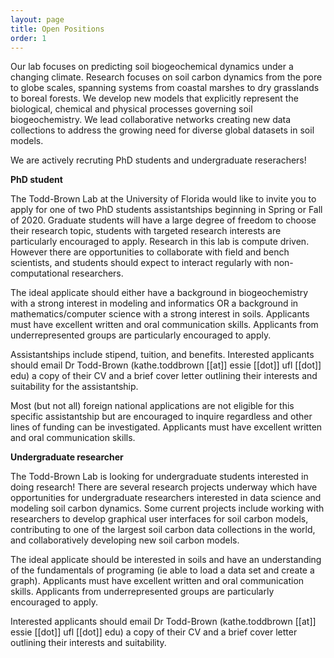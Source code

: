 ```yaml
---
layout: page
title: Open Positions
order: 1
---
```


Our lab focuses on predicting soil biogeochemical dynamics under a changing climate. Research focuses on soil carbon dynamics from the pore to globe scales, spanning systems from coastal marshes to dry grasslands to boreal forests. We develop new models that explicitly represent the biological, chemical and physical processes governing soil biogeochemistry. We lead collaborative networks creating new data collections to address the growing need for diverse global datasets in soil models.

We are actively recruting PhD students and undergraduate reserachers!

**PhD student**

The Todd-Brown Lab at the University of Florida would like to invite you to apply for one of two PhD students assistantships beginning in Spring or Fall of 2020. Graduate students will have a large degree of freedom to choose their research topic, students with targeted research interests are particularly encouraged to apply. Research in this lab is compute driven. However there are opportunities to collaborate with field and bench scientists, and students should expect to interact regularly with non-computational researchers.

The ideal applicate should either have a background in biogeochemistry with a strong interest in modeling and informatics OR a background in mathematics/computer science with a strong interest in soils. Applicants must have excellent written and oral communication skills. Applicants from underrepresented groups are particularly encouraged to apply.

Assistantships include stipend, tuition, and benefits. Interested applicants should email Dr Todd-Brown (kathe.toddbrown [[at]] essie [[dot]] ufl [[dot]] edu) a copy of their CV and a brief cover letter outlining their interests and suitability for the assistantship.

Most (but not all) foreign national applications are not eligible for this specific assistantship but are encouraged to inquire regardless and other lines of funding can be investigated. Applicants must have excellent written and oral communication skills. 

**Undergraduate researcher**

The Todd-Brown Lab is looking for undergraduate students interested in doing research! There are several research projects underway which have opportunities for undergraduate researchers interested in data science and modeling soil carbon dynamics. Some current projects include working with researchers to develop graphical user interfaces for soil carbon models, contributing to one of the largest soil carbon data collections in the world, and collaboratively developing new soil carbon models.

The ideal applicate should be interested in soils and have an understanding of the fundamentals of programing (ie able to load a data set and create a graph). Applicants must have excellent written and oral communication skills. Applicants from underrepresented groups are particularly encouraged to apply.

Interested applicants should email Dr Todd-Brown (kathe.toddbrown [[at]] essie [[dot]] ufl [[dot]] edu) a copy of their CV and a brief cover letter outlining their interests and suitability.
